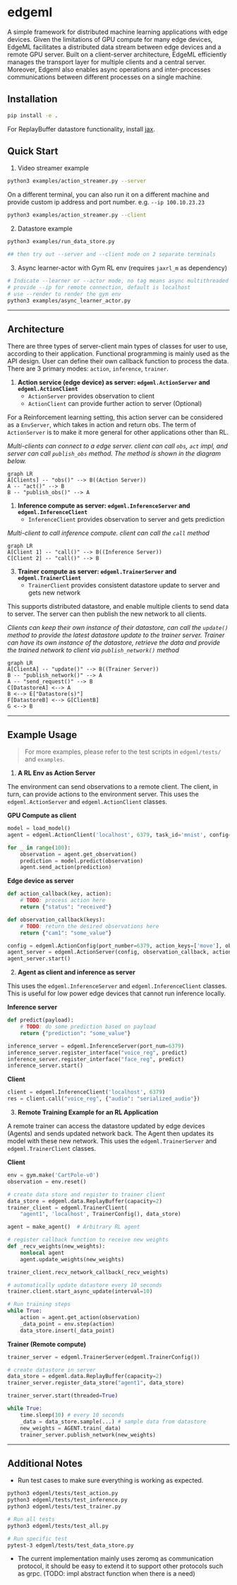 # edgeml

A simple framework for distributed machine learning applications with edge devices. Given the limitations of GPU compute for many edge devices, EdgeML facilitates a distributed data stream between edge devices and a remote GPU server. Built on a client-server architecture, EdgeML efficiently manages the transport layer for multiple clients and a central server. Moreover, Edgeml also enables async operations and inter-processes communications between different processes on a single machine.

## Installation

```bash
pip install -e .
```

For ReplayBuffer datastore functionality, install [jax](https://jax.readthedocs.io/en/latest/installation.html).

## Quick Start

1. Video streamer example

```bash
python3 examples/action_streamer.py --server
```

On a different terminal, you can also run it on a different machine and provide custom ip address and port number. e.g. `--ip 100.10.23.23`

```bash
python3 examples/action_streamer.py --client
```

2. Datastore example

```bash
python3 examples/run_data_store.py

## then try out --server and --client mode on 2 separate terminals
```

3. Async learner-actor with Gym RL env (requires `jaxrl_m` as dependency)

```bash
# Indicate --learner or --actor mode, no tag means async multithreaded mode
# provide --ip for remote connection, default is localhost
# use --render to render the gym env
python3 examples/async_learner_actor.py
```

---

## Architecture

There are three types of server-client main types of classes for user to use, according to their application. Functional programming is mainly used as the API design. User can define their own callback function to process the data. There are 3 primary modes: `action`, `inference`, `trainer`.

1. **Action service (edge device) as server: `edgeml.ActionServer` and `edgeml.ActionClient`**
   - `ActionServer` provides observation to client
   - `ActionClient` can provide further action to server (Optional)

For a Reinforcement learning setting, this action server can be considered as a `EnvServer`, which takes in action and return obs. The term of `ActionServer` is to make it more general for other applications other than RL.

*Multi-clients can connect to a edge server. client can call `obs`, `act` impl, and server can call `publish_obs` method. The method is shown in the diagram below.*

```mermaid
graph LR
A[Clients] -- "obs()" --> B((Action Server))
A -- "act()" --> B
B -- "publish_obs()" --> A
```

1. **Inference compute as server: `edgeml.InferenceServer` and `edgeml.InferenceClient`**
   - `InferenceClient` provides observation to server and gets prediction

*Multi-client to call inference compute. client can call the `call` method*

```mermaid
graph LR
A[Client 1] -- "call()" --> B((Inference Server))
C[Client 2] -- "call()" --> B
```

3. **Trainer compute as server: `edgeml.TrainerServer` and `edgeml.TrainerClient`**
   - `TrainerClient` provides consistent datastore update to server and gets new network

This supports distributed datastore, and enable multiple clients to send data to server. The server can then publish the new network to all clients.

*Clients can keep their own instance of their datastore, can call the `update()` method to provide the latest datastore update to the trainer server. Trainer can have its own instance of the datastore, retrieve the data and provide the trained network to client via `publish_network()` method*

```mermaid
graph LR
A[ClientA] -- "update()" --> B((Trainer Server))
B -- "publish_network()" --> A
A -- "send_request()" --> B
C[DatastoreA] <--> A
B <--> E["Datastore(s)"]
F[DatastoreB] <--> G[ClientB]
G <--> B
```

---

## Example Usage

> For more examples, please refer to the test scripts in `edgeml/tests/` and `examples`.

1. **A RL Env as Action Server**

The environment can send observations to a remote client. The client, in turn, can provide actions to the environment server. This uses the `edgeml.ActionServer` and `edgeml.ActionClient` classes.

**GPU Compute as client**
```py
model = load_model()
agent = edgeml.ActionClient('localhost', 6379, task_id='mnist', config=agent_config)

for _ in range(100):
    observation = agent.get_observation()
    prediction = model.predict(observation)
    agent.send_action(prediction)
```

**Edge device as server**
```py
def action_callback(key, action):
    # TODO: process action here
    return {"status": "received"}

def observation_callback(keys):
    # TODO: return the desired observations here
    return {"cam1": "some_value"}

config = edgeml.ActionConfig(port_number=6379, action_keys=['move'], observation_keys=['cam1'])
agent_server = edgeml.ActionServer(config, observation_callback, action_callback)
agent_server.start()
```

2. **Agent as client and inference as server**

This uses the `edgeml.InferenceServer` and `edgeml.InferenceClient` classes. This is useful for low power edge devices that cannot run inference locally.

**Inference server**
```py
def predict(payload):
    # TODO: do some prediction based on payload
    return {"prediction": "some_value"}

inference_server = edgeml.InferenceServer(port_num=6379)
inference_server.register_interface("voice_reg", predict)
inference_server.register_interface("face_reg", predict)
inference_server.start()
```

**Client**
```py
client = edgeml.InferenceClient('localhost', 6379)
res = client.call("voice_reg", {"audio": "serialized_audio"})
```

3. **Remote Training Example for an RL Application**

A remote trainer can access the datastore updated by edge devices (Agents) and sends updated network back. The Agent then updates its model with these new network. This uses the `edgeml.TrainerServer` and `edgeml.TrainerClient` classes.


**Client**

```py
env = gym.make('CartPole-v0')
observation = env.reset()

# create data store and register to trainer client
data_store = edgeml.data.ReplayBuffer(capacity=2)
trainer_client = edgeml.TrainerClient(
    "agent1", 'localhost', TrainerConfig(), data_store)

agent = make_agent()  # Arbitrary RL agent

# register callback function to receive new weights
def _recv_weights(new_weights):
    nonlocal agent
    agent.update_weights(new_weights)

trainer_client.recv_network_callback(_recv_weights)

# automatically update datastore every 10 seconds
trainer.client.start_async_update(interval=10)

# Run training steps
while True:
    action = agent.get_action(observation)
    _data_point = env.step(action)
    data_store.insert(_data_point)
```

**Trainer (Remote compute)**

```py
trainer_server = edgeml.TrainerServer(edgeml.TrainerConfig())

# create datastore in server
data_store = edgeml.data.ReplayBuffer(capacity=2)
trainer_server.register_data_store("agent1", data_store)

trainer_server.start(threaded=True)

while True:
    time.sleep(10) # every 10 seconds
    _data = data_store.sample(...) # sample data from datastore
    new_weights = AGENT.train(_data)
    trainer_server.publish_network(new_weights)
```

---

## Additional Notes

- Run test cases to make sure everything is working as expected.

```bash
python3 edgeml/tests/test_action.py
python3 edgeml/tests/test_inference.py
python3 edgeml/tests/test_trainer.py

# Run all tests
python3 edgeml/tests/test_all.py

# Run specific test
pytest-3 edgeml/tests/test_data_store.py
```

- The current implementation mainly uses zeromq as communication protocol, it should be easy to extend it to support other protocols such as grpc. (TODO: impl abstract function when there is a need)
